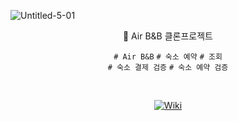 


![Untitled-5-01](https://user-images.githubusercontent.com/96989782/196950447-d4bc94f4-aa5e-4686-b4cc-a815b2c7a534.png)
<div align="center">

🏨 Air B&B 클론프로젝트 <br>

`# Air B&B` `# 숙소 예약` `# 조회` <br/>
`# 숙소 결제 검증` `# 숙소 예약 검증`

</div>
<br/>

<div align="center">

[![Wiki](https://img.shields.io/badge/%E2%9C%A8%20Wiki-v1.0.0-brightgreen)](https://github.com/sally-ksh/airbnb/wiki/airbnb-%ED%81%B4%EB%A1%A0-%ED%94%84%EB%A1%9C%EC%A0%9D%ED%8A%B8)

</div>
